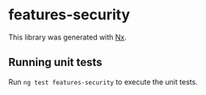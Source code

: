 # features-security

This library was generated with [Nx](https://nx.dev).

## Running unit tests

Run `ng test features-security` to execute the unit tests.
